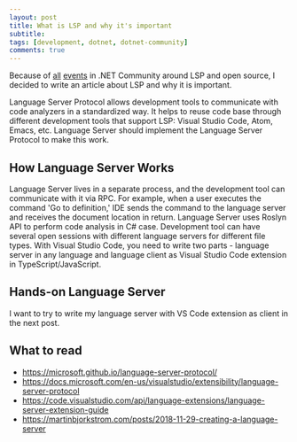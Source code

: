 ```yaml
---
layout: post
title: What is LSP and why it's important
subtitle: 
tags: [development, dotnet, dotnet-community]
comments: true
---
```

Because of [all](https://github.com/omnisharp/omnisharp-vscode/issues/5276) [events](https://isdotnetopen.com/) in .NET Community around LSP and open source, I decided to write an article about LSP and why it is important.

Language Server Protocol allows development tools to communicate with code analyzers in a standardized way. It helps to reuse code base through different development tools that support LSP: Visual Studio Code, Atom, Emacs, etc. Language Server should implement the Language Server Protocol to make this work.

## How Language Server Works
Language Server lives in a separate process, and the development tool can communicate with it via RPC. For example, when a user executes the command 'Go to definition,' IDE sends the command to the language server and receives the document location in return. Language Server uses Roslyn API to perform code analysis in C# case. Development tool can have several open sessions with different language servers for different file types. With Visual Studio Code, you need to write two parts - language server in any language and language client as Visual Studio Code extension in TypeScript/JavaScript.

## Hands-on Language Server 
I want to try to write my language server with VS Code extension as client in the next post. 

## What to read
- https://microsoft.github.io/language-server-protocol/
- https://docs.microsoft.com/en-us/visualstudio/extensibility/language-server-protocol
- https://code.visualstudio.com/api/language-extensions/language-server-extension-guide
- https://martinbjorkstrom.com/posts/2018-11-29-creating-a-language-server